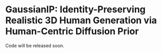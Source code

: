 # GaussianIP: Identity-Preserving Realistic 3D Human Generation via Human-Centric Diffusion Prior

Code will be released soon.
